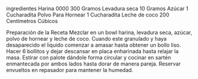 ingredientes
Harina 0000 300 Gramos
Levadura seca 10 Gramos
Azúcar 1 Cucharadita
Polvo Para Hornear 1 Cucharadita
Leche de coco 200 Centímetros Cúbicos




Preparación de la Receta
Mezclar en un bowl harina, levadura seca, azúcar, polvo de hornear y leche de coco. 
Cuando este granulado y haya desaparecido el liquido comenzar a amasar hasta obtener un bollo liso. 
Hacer 6 bollitos y dejar descansar en placa enharinada hasta relajar la masa. 
Estirar con palote dándole forma circular y cocinar en sartén enmantecada por ambos lados hasta dorar de manera pareja. 
Reservar envueltos en repasador para mantener la humedad. 